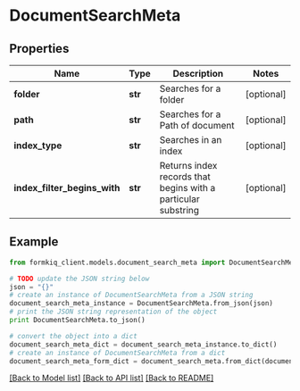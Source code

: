# DocumentSearchMeta


## Properties

Name | Type | Description | Notes
------------ | ------------- | ------------- | -------------
**folder** | **str** | Searches for a folder | [optional] 
**path** | **str** | Searches for a Path of document | [optional] 
**index_type** | **str** | Searches in an index | [optional] 
**index_filter_begins_with** | **str** | Returns index records that begins with a particular substring | [optional] 

## Example

```python
from formkiq_client.models.document_search_meta import DocumentSearchMeta

# TODO update the JSON string below
json = "{}"
# create an instance of DocumentSearchMeta from a JSON string
document_search_meta_instance = DocumentSearchMeta.from_json(json)
# print the JSON string representation of the object
print DocumentSearchMeta.to_json()

# convert the object into a dict
document_search_meta_dict = document_search_meta_instance.to_dict()
# create an instance of DocumentSearchMeta from a dict
document_search_meta_form_dict = document_search_meta.from_dict(document_search_meta_dict)
```
[[Back to Model list]](../README.md#documentation-for-models) [[Back to API list]](../README.md#documentation-for-api-endpoints) [[Back to README]](../README.md)


